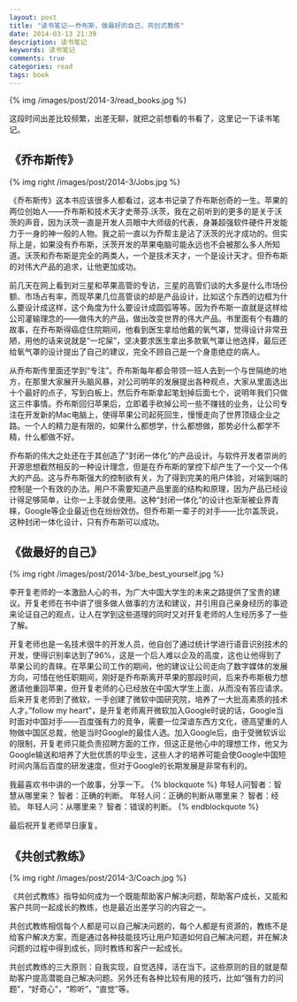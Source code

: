 ```yaml
---
layout: post
title: "读书笔记——乔布斯，做最好的自己，共创式教练"
date: 2014-03-13 21:39
description: 读书笔记
keywords: 读书笔记
comments: true
categories: read
tags: book
---
```


{% img /images/post/2014-3/read_books.jpg %}  

这段时间出差比较频繁，出差无聊，就把之前想看的书看了，这里记一下读书笔记。
<!--more-->  
  
## 《乔布斯传》
{% img right /images/post/2014-3/Jobs.jpg %}  
  
《乔布斯传》这本书应该很多人都看过，这本书记录了乔布斯创奇的一生。苹果的两位创始人——乔布斯和技术天才史蒂芬.沃茨，我在之前听到的更多的是关于沃茨的声音，因为沃茨一直是开发人员眼中大师级的代表，身兼超强软件硬件开发能力于一身的神一般的人物。我之前一直以为乔帮主是沾了沃茨的光才成功的。但实际上是，如果没有乔布斯，沃茨开发的苹果电脑可能永远也不会被那么多人所知道。沃茨和乔布斯是完全的两类人，一个是技术天才，一个是设计天才。但乔布斯的对伟大产品的追求，让他更加成功。  
  
前几天在网上看到对三星和苹果高管的专访，三星的高管们谈的大多是什么市场份额、市场占有率，而现苹果几位高管谈的却是产品设计，比如这个东西的边框为什么要设计成这样，这个角度为什么要设计成圆弧等等。因为乔布斯一直就是这样给公司灌输理念的——做伟大的产品，做出改变世界的伟大产品。书里面有个有趣的故事，在乔布斯得癌症住院期间，他看到医生拿给他戴的氧气罩，觉得设计非常丑陋，用他的话来说就是“一坨屎”，坚决要求医生拿出多款氧气罩让他选择，最后还给氧气罩的设计提出了自己的建议，完全不顾自己是一个身患绝症的病人。  
  
从乔布斯传里面还学到“专注”。乔布斯每年都会带领一班人去到一个与世隔绝的地方，在那里大家展开头脑风暴，对公司明年的发展提出各种观点，大家从里面选出十个最好的点子，写到白板上，然后乔布斯拿起笔划掉后面七个，说明年我们只做这三件事情。乔布斯回归苹果后，立即着手砍掉公司一些不赚钱的业务，让公司专注在开发新的Mac电脑上，使得苹果公司起死回生，慢慢走向了世界顶级企业之路。一个人的精力是有限的，如果什么都想学，什么都想做，那势必什么都学不精，什么都做不好。  
  
乔布斯的伟大之处还在于其创造了“封闭一体化”的产品设计。与软件开发者崇尚的开源思想截然相反的一种设计理念，但是在乔布斯的掌控下却产生了一个又一个伟大的产品。这与乔布斯强大的控制欲有关，为了得到完美的用户体验，对端到端的控制是一个有效的办法。用户不需要知道产品里面的结构和原理，因为产品已经设计得足够简单，让你一上手就会使用。这种“封闭一体化”的设计也渐渐被业界青睐，Google等企业最近也在纷纷效仿。但乔布斯一辈子的对手——比尔盖茨说，这种封闭一体化设计，只有乔布斯可以成功。  
  
## 《做最好的自己》
{% img right /images/post/2014-3/be_best_yourself.jpg %}  
  
李开复老师的一本激励人心的书，为广大中国大学生的未来之路提供了宝贵的建议。开复老师在书中讲了很多做人做事的方法和建议，并引用自己亲身经历的事迹来论证自己的观点，让人在学到这些道理的同时又对开复老师的人生经历多了一些了解。  
  
开复老师也是一名技术很牛的开发人员，他自创了通过统计学进行语音识别技术的开发，使得识别率达到了96%，这是一个后人难以企及的高度，这也让他得到了苹果公司的青睐。在苹果公司工作的期间，他的建议让公司走向了数字媒体的发展方向，可惜在他任职期间，刚好是乔布斯离开苹果的那段时间，后来乔布斯极力想邀请他重回苹果，但开复老师的心已经放在中国大学生上面，从而没有答应请求。后来开复老师到了微软，一手创建了微软中国研究院，培养了一大批高素质的技术人才。”follow my heart"，是开复老师离开微软加入Google时说的话，Google当时面对中国对手——百度强有力的竞争，需要一位深谙东西方文化，德高望重的人物做中国区总裁，他是当时Google的最佳人选。加入Google后，由于受微软诉讼的限制，开复老师只能负责招聘方面的工作，但这正是他心中的理想工作，他又为Google输送和培养了大批优质的毕业生，这些人才的培养可能会使Google中国短时间内落后百度的研发速度，但对于Google的长期发展是非常有利的。  
  
我最喜欢书中讲的一个故事，分享一下。
{% blockquote %}
年轻人问智者：智慧从哪里来？
智者：正确的判断。
年轻人问：正确的判断从哪里来？
智者：经验。
年轻人问：从哪里来？
智者：错误的判断。
{% endblockquote %}  
  
最后祝开复老师早日康复。  
  
## 《共创式教练》
{% img right /images/post/2014-3/Coach.jpg %}  
  
《共创式教练》指导如何成为一个既能帮助客户解决问题，帮助客户成长，又能和客户共同一起成长的教练，也是最近出差学习的内容之一。  
  
共创式教练相信每个人都是可以自己解决问题的，每个人都是有资源的，教练不是给客户解决方案，而是通过各种技能技巧让用户知道如何自己解决问题，并在解决问题的过程中得到成长，同时教练和客户一起成长。  
  
共创式教练的三大原则：自我实现，自觉选择，活在当下。这些原则的目的就是帮助客户提高潜能自己解决问题。另外还有各种比较有用的技巧，比如“强有力的问题”，“好奇心”，“聆听”，“直觉”等。

